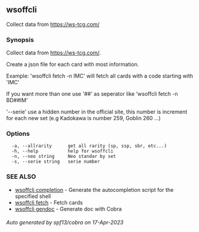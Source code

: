 ## wsoffcli

Collect data from https://ws-tcg.com/

### Synopsis

Collect data from https://ws-tcg.com/.

Create a json file for each card with most information.

Example:
'wsoffcli fetch -n IMC' will fetch all cards with a code starting with 'IMC'

If you want more than one use '##' as seperator like 'wsoffcli fetch -n BD##IM'

'--serie' use a hidden number in the official site, this number is increment for each new set (e.g Kadokawa is number 259, Goblin 260 ...)
	 

### Options

```
  -a, --allrarity      get all rarity (sp, ssp, sbr, etc...)
  -h, --help           help for wsoffcli
  -n, --neo string     Neo standar by set
  -s, --serie string   serie number
```

### SEE ALSO

* [wsoffcli completion](doc/wsoffcli_completion.md)	 - Generate the autocompletion script for the specified shell
* [wsoffcli fetch](doc/wsoffcli_fetch.md)	 - Fetch cards
* [wsoffcli gendoc](doc/wsoffcli_gendoc.md)	 - Generate doc with Cobra

###### Auto generated by spf13/cobra on 17-Apr-2023
